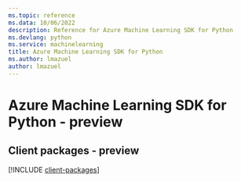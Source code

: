 ```yaml
---
ms.topic: reference
ms.data: 10/06/2022
description: Reference for Azure Machine Learning SDK for Python
ms.devlang: python
ms.service: machinelearning
title: Azure Machine Learning SDK for Python
ms.author: lmazuel
author: lmazuel
---
```

# Azure Machine Learning SDK for Python - preview

## Client packages - preview
[!INCLUDE [client-packages](machine-learning-client-index.md)]
